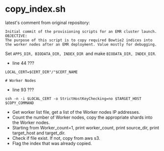 # copy_index.sh
latest's comment from original repository:
```
Initial commit of the provisioning scripts for an EMR cluster launch.
OBJECTIVE:
The purpose of this script is to copy required Bowtie2 indices into the worker nodes after an EMR deployment. Value mostly for debugging.
```
Set ```APPS_DIR, BIODATA_DIR, INDEX_DIR ```and make ```BIODATA_DIR, INDEX_DIR```.

- line 44 ???

```LOCAL_CERT=$CERT_DIR"/"$CERT_NAME```

```# Worker Nodes```

- line 93 ???

```ssh -n -i $LOCAL_CERT -o StrictHostKeyChecking=no $TARGET_HOST $COPY_COMMAND```

- Get worker list file, get a list of the Worker nodes IP addresses.
- Count the number of Worker nodes, copy the appropriate shards into the Worker nodes.
- Starting from Worker_count=1, print worker_count, print source_dir, print target_host and target_dir.
- Check if file exist. If not, copy from aws s3. 
- Flag the index that was already copied.


